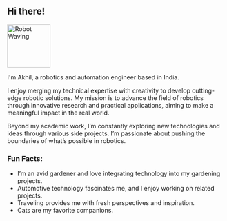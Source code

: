 ## Hi there! 
<img src="https://github.com/your-username/your-repository/raw/main/assets/robot-waving.svg" alt="Robot Waving" width="100" height="100">


<!-- **akhi1-s/akhi1-s** is a ✨ _special_ ✨ repository because its `README.md` (this file) appears on your GitHub profile. -->

I'm Akhil, a robotics and automation engineer based in India.

I enjoy merging my technical expertise with creativity to develop cutting-edge robotic solutions. My mission is to advance the field of robotics through innovative research and practical applications, aiming to make a meaningful impact in the real world.

Beyond my academic work, I’m constantly exploring new technologies and ideas through various side projects. I’m passionate about pushing the boundaries of what’s possible in robotics.

### Fun Facts:

- I’m an avid gardener and love integrating technology into my gardening projects.
- Automotive technology fascinates me, and I enjoy working on related projects.
- Traveling provides me with fresh perspectives and inspiration.
- Cats are my favorite companions.
